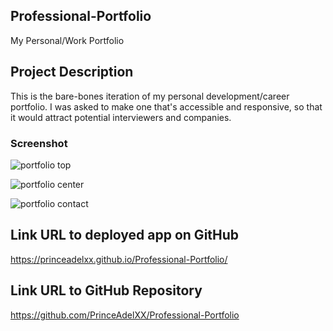 ## Professional-Portfolio

My Personal/Work Portfolio

## Project Description

This is the bare-bones iteration of my personal development/career portfolio. I was asked to make one that's accessible and responsive, so that it would attract potential interviewers and companies.

### Screenshot

![portfolio top](https://user-images.githubusercontent.com/34521827/129814024-e747a549-b251-4c38-a81f-40728f6ad9bc.png)

![portfolio center](https://user-images.githubusercontent.com/34521827/129814034-435f1044-fe83-4f56-aa96-c10e3628dcff.png)

![portfolio contact](https://user-images.githubusercontent.com/34521827/129814145-0d3572c6-a35b-405b-a000-3d8ca574832e.png)

 ## Link URL to deployed app on GitHub

https://princeadelxx.github.io/Professional-Portfolio/

## Link URL to GitHub Repository

https://github.com/PrinceAdelXX/Professional-Portfolio



